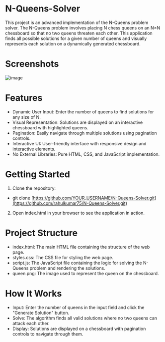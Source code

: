 # N-Queens-Solver
This project is an advanced implementation of the N-Queens problem solver.
The N-Queens problem involves placing N chess queens on an N×N chessboard so that no two queens threaten each other. This application finds all possible solutions for a given number of queens and visually represents each solution on a dynamically generated chessboard.

# Screenshots
![image](https://github.com/user-attachments/assets/1ba49760-be77-4ca4-9d7e-d89ef9530626)

# Features
* Dynamic User Input: Enter the number of queens to find solutions for any size of N.
* Visual Representation: Solutions are displayed on an interactive chessboard with highlighted queens.
* Pagination: Easily navigate through multiple solutions using pagination controls.
* Interactive UI: User-friendly interface with responsive design and interactive elements.
* No External Libraries: Pure HTML, CSS, and JavaScript implementation.

# Getting Started
1. Clone the repository:
  * git clone [https://github.com/YOUR_USERNAME/N-Queens-Solver.git](https://github.com/rahulkumar75/N-Queens-Solver.git)
2. Open index.html in your browser to see the application in action.

# Project Structure
* index.html: The main HTML file containing the structure of the web page.
* styles.css: The CSS file for styling the web page.
* script.js: The JavaScript file containing the logic for solving the N-Queens problem and rendering the solutions.
* queen.png: The image used to represent the queen on the chessboard.

# How It Works
* Input: Enter the number of queens in the input field and click the "Generate Solution" button.
* Solve: The algorithm finds all valid solutions where no two queens can attack each other.
* Display: Solutions are displayed on a chessboard with pagination controls to navigate through them.
  


